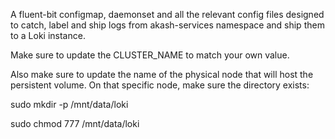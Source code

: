 A fluent-bit configmap, daemonset and all the relevant config files designed to catch, label and ship logs from akash-services namespace and ship them to a Loki instance.

Make sure to update the CLUSTER_NAME to match your own value.

Also make sure to update the name of the physical node that will host the persistent volume. On that specific node, make sure the directory exists:

sudo mkdir -p /mnt/data/loki

sudo chmod 777 /mnt/data/loki

